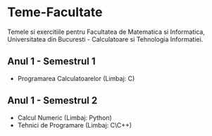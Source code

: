 # Teme-Facultate
Temele si exercitiile pentru Facultatea de Matematica si Informatica, Universitatea din Bucuresti - Calculatoare si Tehnologia Informatiei.

## Anul 1 - Semestrul 1
- Programarea Calculatoarelor (Limbaj: C)

## Anul 1 - Semestrul 2
- Calcul Numeric (Limbaj: Python)
- Tehnici de Programare (Limbaj: C\C++)
